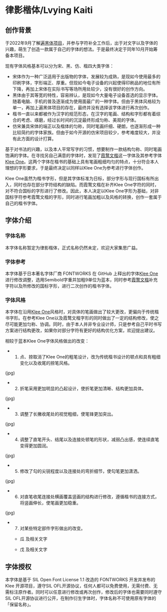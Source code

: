 # 律影楷体/Lvying Kaiti

## 创作背景

于2022年9月了解[遍黑体项目](https://github.com/Fitzgerald-Porthmouth-Koenigsegg/Plangothic)，并参与字符补全工作后，出于对文字以及字体的兴趣，萌生了创造一款属于自己的字体的想法。于是最终决定于同年10月开始筹备本项目。

现有字体风格基本可以分为宋、黑、仿、楷四大类字体：
- 宋体作为一种广泛适用于出版物的字体，发展较为成熟，是现如今使用最多的印刷字体，字形端正、厚重。但现如今电子设备的兴起使得印刷品的地位有所下降，再加上宋体在实际书写等场所用处较少，没有很好的创作方向。
- 黑体由于其等宽的特性，容易辨认，是现如今大量电子设备首选的显示字体。随着电脑、手机的普及逐渐成为使用面最广的一种字体。但由于黑体风格较为单一，再加上遍黑体项目的存在，最终并没有选择该字体进行再次创作。
- 楷书一直以来都被作为汉字的规范形态，在汉字的笔画、结构和字形都有着综合的考虑、琢磨，经过长时间的沉淀最终形成匀称、美观的字体。
- 仿宋兼具宋体的端正以及楷体的匀称，同时笔画纤细、硬朗，也逐渐形成一种比较简约的字体家族。但由于如今开源的仿宋项目较少，参考难度较大，并没有此方面的设计打算。

基于对书法的兴趣，以及本人平常写字的习惯，想要制作一款结构匀称、同时笔画饱满的字体。在寻找另自己满意的字体时，发现了[霞鹜文楷](https://github.com/lxgw/LxgwWenKai)这一字体及其参考字体[Klee One](https://github.com/fontworks-fonts/Klee)。这两个字体在楷书的基础上具有笔画粗细均匀的特点，十分符合本人理想的字形要求，于是最终决定以同样以Klee One为参考进行字体创作。

Klee One虽然为楷书字形，但是其字体标准为日标，部分字形与现行国标有所出入，同时也存在部分字符结构的缺陷。而霞鹜文楷在补齐Klee One字符的同时，对不符合国标的字形进行了修改。因此，本人决定以Klee One字形为基础，对非国标字符参考霞鹜文楷的字形，同时进行笔画加粗以及风格的转换，创作一套属于自己的楷书字体。

## 字体介绍

### 字体名称

本字体名称暂定为律影楷体，正式名称仍然未定，欢迎大家集思广益。

### 字体参考

本字体基于日本著名字体厂商 FONTWORKS 在 GitHub 上释出的字体[Klee One](https://github.com/fontworks-fonts/Klee)进行修改调整，选用Semibold字重并加粗9单位为蓝本，同时参考[霞鹜文楷](https://github.com/lxgw/LxgwWenKai)补充字符以及所修改的国标字形，进行二次创作的楷书字体。

### 字体风格

本字体在沿用[Klee One](https://github.com/fontworks-fonts/Klee)风格时，对具体的笔画做出了较大更改，更偏向于传统楷书字形。在参考Klee One以及霞鹜文楷字形的同时做出了一定的结构修改，使之尽可能更加匀称、协调。同时，由于本人并非专业设计师，只是参考自己平时书写方案进行结构更改，如果你对部分字符有更好的结构优化方案，欢迎提出建议。

相较于蓝本Klee One字体风格做出的改变：

- 1. 点、捺取消了Klee One的粗笔设计，改为传统楷书设计的顿点和具有粗细变化以及收尾的捺笔风格。

(jpg)

- 2. 折笔采用更加明显的凸起设计，使折笔更加清晰、结构更加具体。

(jpg)

- 3. 调整了长撇收尾处的视觉粗细，使笔锋更加突出。

(jpg)

- 4. 调整了直笔开头、结尾以及连接处顿笔的形状，减弱凸出感，使连续直笔变得更加圆润。

(jpg)

- 5. 修改了勾的尖锐程度以及连接处的弯折细节，使勾笔更加潇洒。

(jpg)

- 6. 对直笔收尾连接处横画覆盖竖画的结构进行修改，遵循楷书的连接方式，将竖画伸长，使笔画更加稳重。

(jpg)

- 7. 对某些特定部件字形做出的改变。

  - 瓜 及相关文字

  - 戊 及相关文字

## 字体授权

本字体是基于 SIL Open Font License 1.1 改造的 FONTWORKS 开发并发布的 Klee 开源项目，遵守SIL OFL开源协议，任何人都可以免费使用，无需付费、无需标注原作者。同时可以任意进行修改或再次创作，修改后的字体也需要同时遵守SIL OFL开源协议进行公开，在制作衍生字体时，字体名称不可使用原有字体的「保留名称」。
